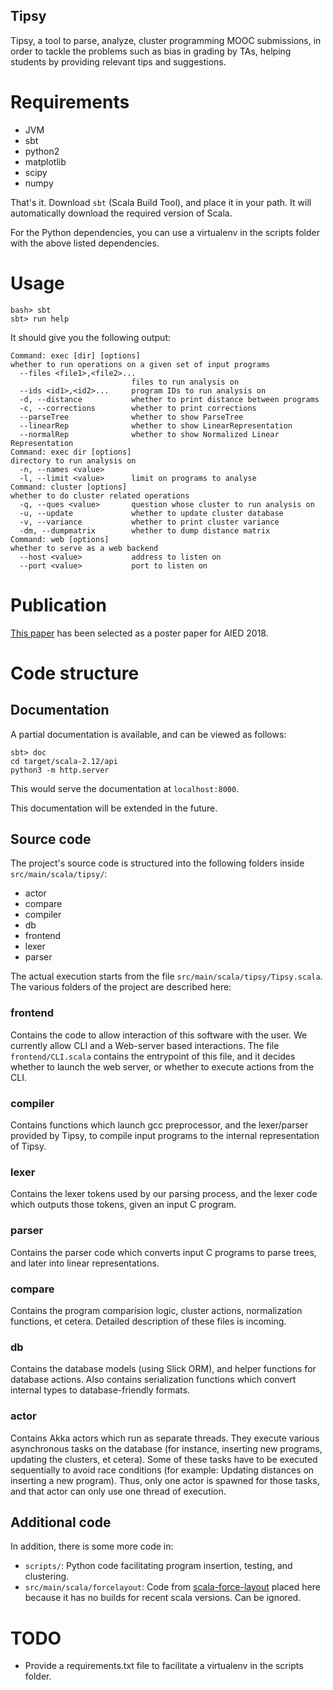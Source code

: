 Tipsy
-----

Tipsy, a tool to parse, analyze, cluster programming MOOC submissions,  in order to tackle the problems such as bias in grading by TAs, helping students by providing relevant tips and suggestions.

# Requirements
* JVM
* sbt
* python2
* matplotlib
* scipy
* numpy

That's it. Download `sbt` (Scala Build Tool), and place it in your path. It will automatically download the required version of Scala.

For the Python dependencies, you can use a virtualenv in the scripts folder with the above listed dependencies.

# Usage
```
bash> sbt
sbt> run help
```

It should give you the following output:

```
Command: exec [dir] [options]
whether to run operations on a given set of input programs
  --files <file1>,<file2>...
                           files to run analysis on
  --ids <id1>,<id2>...     program IDs to run analysis on
  -d, --distance           whether to print distance between programs
  -c, --corrections        whether to print corrections
  --parseTree              whether to show ParseTree
  --linearRep              whether to show LinearRepresentation
  --normalRep              whether to show Normalized Linear Representation
Command: exec dir [options]
directory to run analysis on
  -n, --names <value>
  -l, --limit <value>      limit on programs to analyse
Command: cluster [options]
whether to do cluster related operations
  -q, --ques <value>       question whose cluster to run analysis on
  -u, --update             whether to update cluster database
  -v, --variance           whether to print cluster variance
  -dm, --dumpmatrix        whether to dump distance matrix
Command: web [options]
whether to serve as a web backend
  --host <value>           address to listen on
  --port <value>           port to listen on
```

# Publication

[This paper](https://arxiv.org/abs/1804.00373) has been selected as a poster paper for AIED 2018.

# Code structure

## Documentation
A partial documentation is available, and can be viewed as follows:
```
sbt> doc
cd target/scala-2.12/api
python3 -m http.server
```
This would serve the documentation at `localhost:8000`.

This documentation will be extended in the future.

## Source code
The project's source code is structured into the following folders inside `src/main/scala/tipsy/`:
* actor
* compare
* compiler
* db
* frontend
* lexer
* parser


The actual execution starts from the file `src/main/scala/tipsy/Tipsy.scala`. The various folders of the project are described here:

### frontend
Contains the code to allow interaction of this software with the user. We currently allow CLI and a Web-server based interactions. The file `frontend/CLI.scala` contains the entrypoint of this file, and it decides whether to launch the web server, or whether to execute actions from the CLI.

### compiler
Contains functions which launch gcc preprocessor, and the lexer/parser provided by Tipsy, to compile input programs to the internal representation of Tipsy.

### lexer
Contains the lexer tokens used by our parsing process, and the lexer code which outputs those tokens, given an input C program.

### parser
Contains the parser code which converts input C programs to parse trees, and later into linear representations.

### compare
Contains the program comparision logic, cluster actions, normalization functions, et cetera. Detailed description of these files is incoming.

### db
Contains the database models (using Slick ORM), and helper functions for database actions. Also contains serialization functions which convert internal types to database-friendly formats.

### actor
Contains Akka actors which run as separate threads. They execute various asynchronous tasks on the database (for instance, inserting new programs, updating the clusters, et cetera). Some of these tasks have to be executed sequentially to avoid race conditions (for example: Updating distances on inserting a new program). Thus, only one actor is spawned for those tasks, and that actor can only use one thread of execution.


## Additional code
In addition, there is some more code in:
* `scripts/`: Python code facilitating program insertion, testing, and clustering.
* `src/main/scala/forcelayout`: Code from [scala-force-layout](https://github.com/rsimon/scala-force-layout) placed here because it has no builds for recent scala versions. Can be ignored.

# TODO
* Provide a requirements.txt file to facilitate a virtualenv in the scripts folder.
